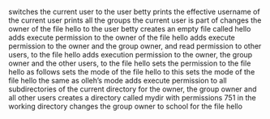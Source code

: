 switches the current user to the user betty
prints the effective username of the current user
prints all the groups the current user is part of
changes the owner of the file hello to the user betty
creates an empty file called hello
adds execute permission to the owner of the file hello
adds execute permission to the owner and the group owner, and read permission to other users, to the file hello
adds execution permission to the owner, the group owner and the other users, to the file hello
sets the permission to the file hello as follows
sets the mode of the file hello to this
sets the mode of the file hello the same as olleh’s mode
adds execute permission to all subdirectories of the current directory for the owner, the group owner and all other users
creates a directory called mydir with permissions 751 in the working directory
changes the group owner to school for the file hello
